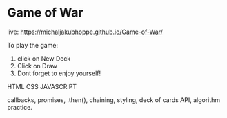 # Game of War

live: https://michaljakubhoppe.github.io/Game-of-War/

To play the game: 
1. click on New Deck
2. Click on Draw
3. Dont forget to enjoy yourself!

HTML CSS JAVASCRIPT

callbacks,
promises,
.then(),
chaining,
styling,
deck of cards API,
algorithm practice.

